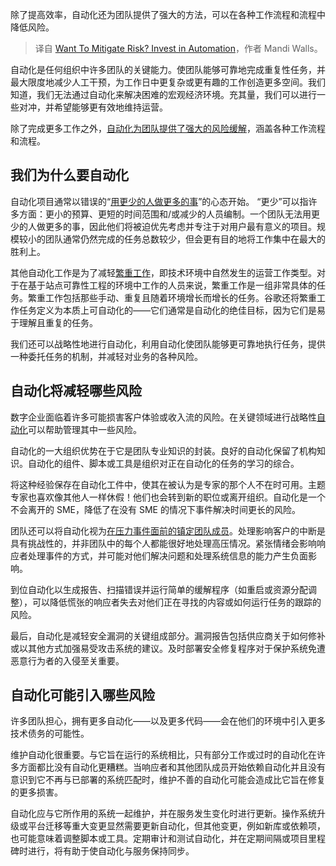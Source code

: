 
<!--
title: 想要降低风险？投资自动化
cover: https://cdn.thenewstack.io/media/2024/07/2ff9ddbc-automate.png
-->

除了提高效率，自动化还为团队提供了强大的方法，可以在各种工作流程和流程中降低风险。

> 译自 [Want To Mitigate Risk? Invest in Automation](https://thenewstack.io/want-to-mitigate-risk-invest-in-automation/)，作者 Mandi Walls。

自动化是任何组织中许多团队的关键能力。使团队能够可靠地完成重复性任务，并最大限度地减少人工干预，为工作日中更复杂或更有趣的工作创造更多空间。我们知道，我们无法通过自动化来解决困难的宏观经济环境。充其量，我们可以进行一些对冲，并希望能够更有效地维持运营。

除了完成更多工作之外，[自动化为团队提供了强大的风险缓解](https://thenewstack.io/ai-powered-automation-is-critical-to-it-resilience-and-adaptability/)，涵盖各种工作流程和流程。

## 我们为什么要自动化

自动化项目通常以错误的“[用更少的人做更多的事](https://leaddev.com/team/you-cant-actually-do-more-less)”的心态开始。 “更少”可以指许多方面：更小的预算、更短的时间范围和/或减少的人员编制。一个团队无法用更少的人做更多的事，因此他们将被迫优先考虑并专注于对用户最有意义的项目。规模较小的团队通常仍然完成的任务总数较少，但会更有目的地将工作集中在最大的胜利上。

其他自动化工作是为了减轻[繁重工作](https://sre.google/sre-book/eliminating-toil/)，即技术环境中自然发生的运营工作类型。对于在基于站点可靠性工程的环境中工作的人员来说，繁重工作是一组非常具体的任务。繁重工作包括那些手动、重复且随着环境增长而增长的任务。谷歌还将繁重工作任务定义为本质上可自动化的——它们通常是自动化的绝佳目标，因为它们是易于理解且重复的任务。

我们还可以战略性地进行自动化，利用自动化使团队能够更可靠地执行任务，提供一种委托任务的机制，并减轻对业务的各种风险。

## 自动化将减轻哪些风险

数字企业面临着许多可能损害客户体验或收入流的风险。在关键领域进行战略性[自动化](https://thenewstack.io/crawl-walk-run-the-key-to-successful-automation/)可以帮助管理其中一些风险。

自动化的一大组织优势在于它是团队专业知识的封装。良好的自动化保留了机构知识。自动化的组件、脚本或工具是组织对正在自动化的任务的学习的综合。

将这种经验保存在自动化工件中，使其在被认为是专家的那个人不在时可用。主题专家也喜欢像其他人一样休假！他们也会转到新的职位或离开组织。自动化是一个不会离开的 SME，降低了在没有 SME 的情况下事件解决时间更长的风险。

团队还可以将自动化视为[在压力事件面前的镇定团队成员](https://thenewstack.io/what-can-incident-teams-learn-from-crisis-management/)。处理影响客户的中断是具有挑战性的，并非团队中的每个人都能很好地处理高压情况。紧张情绪会影响响应者处理事件的方式，并可能对他们解决问题和处理系统信息的能力产生负面影响。

到位自动化以生成报告、扫描错误并运行简单的缓解程序（如重启或资源分配调整），可以降低慌张的响应者失去对他们正在寻找的内容或如何运行任务的跟踪的风险。

最后，自动化是减轻安全漏洞的关键组成部分。漏洞报告包括供应商关于如何修补或以其他方式加强易受攻击系统的建议。及时部署安全修复程序对于保护系统免遭恶意行为者的入侵至关重要。

## 自动化可能引入哪些风险

许多团队担心，拥有更多自动化——以及更多代码——会在他们的环境中引入更多技术债务的可能性。

维护自动化很重要。与它旨在运行的系统相比，只有部分工作或过时的自动化在许多方面都比没有自动化更糟糕。当响应者和其他团队成员开始依赖自动化并且没有意识到它不再与已部署的系统匹配时，维护不善的自动化可能会造成比它旨在修复的更多损害。

自动化应与它所作用的系统一起维护，并在服务发生变化时进行更新。操作系统升级或平台迁移等重大变更显然需要更新自动化，但其他变更，例如新库或依赖项，也可能意味着调整脚本或工具。定期审计和测试自动化，并在定期间隔或项目里程碑时进行，将有助于使自动化与服务保持同步。
